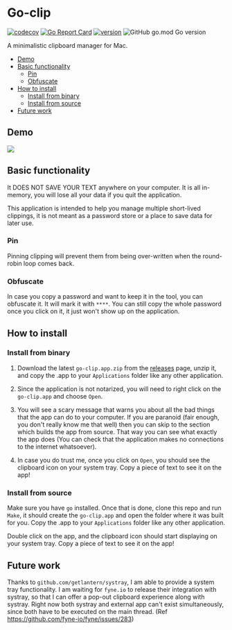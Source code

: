 # Go-clip

[![codecov](https://codecov.io/gh/prashantgupta24/go-clip/branch/master/graph/badge.svg?token=PSO715XHBI)](https://codecov.io/gh/prashantgupta24/go-clip) [![Go Report Card](https://goreportcard.com/badge/github.com/prashantgupta24/go-clip)](https://goreportcard.com/report/github.com/prashantgupta24/go-clip) [![version][version-badge]][releases] ![GitHub go.mod Go version](https://img.shields.io/github/go-mod/go-version/prashantgupta24/go-clip)

[version-badge]: https://img.shields.io/github/v/release/prashantgupta24/go-clip
[releases]: https://github.com/prashantgupta24/go-clip/releases

A minimalistic clipboard manager for Mac.

<!-- @import "[TOC]" {cmd="toc" depthFrom=2 depthTo=6 orderedList=false} -->

<!-- code_chunk_output -->

- [Demo](#demo)
- [Basic functionality](#basic-functionality)
  - [Pin](#pin)
  - [Obfuscate](#obfuscate)
- [How to install](#how-to-install)
  - [Install from binary](#install-from-binary)
  - [Install from source](#install-from-source)
- [Future work](#future-work)

<!-- /code_chunk_output -->

## Demo

![](https://github.com/prashantgupta24/go-clip/blob/master/demo/go-clip-demo.gif)

## Basic functionality

It DOES NOT SAVE YOUR TEXT anywhere on your computer. It is all in-memory, you will lose all your data if you quit the application.

This application is intended to help you manage multiple short-lived clippings, it is not meant as a password store or a place to save data for later use.

### Pin

Pinning clipping will prevent them from being over-written when the round-robin loop comes back.

### Obfuscate

In case you copy a password and want to keep it in the tool, you can obfuscate it. It will mark it with `****`. You can still copy the whole password once you click on it, it just won't show up on the application.

## How to install

### Install from binary

1. Download the latest `go-clip.app.zip` from the [releases](https://github.com/prashantgupta24/go-clip/releases) page, unzip it, and copy the .app to your `Applications` folder like any other application.

1. Since the application is not notarized, you will need to right click on the `go-clip.app` and choose `Open`.

1. You will see a scary message that warns you about all the bad things that the app can do to your computer. If you are paranoid (fair enough, you don't really know me that well) then you can skip to the section which builds the app from source. That way you can see what exactly the app does (You can check that the application makes no connections to the internet whatsoever).

1. In case you do trust me, once you click on `Open`, you should see the clipboard icon on your system tray. Copy a piece of text to see it on the app!

### Install from source

Make sure you have `go` installed. Once that is done, clone this repo and run `Make`, it should create the `go-clip.app` and open the folder where it was built for you. Copy the .app to your `Applications` folder like any other application.

Double click on the app, and the clipboard icon should start displaying on your system tray. Copy a piece of text to see it on the app!

## Future work

Thanks to `github.com/getlantern/systray`, I am able to provide a system tray functionality. I am waiting for `fyne.io` to release their integration with systray, so that I can offer a pop-out clipboard experience along with systray. Right now both systray and external app can't exist simultaneously, since both have to be executed on the main thread. (Ref https://github.com/fyne-io/fyne/issues/283)
